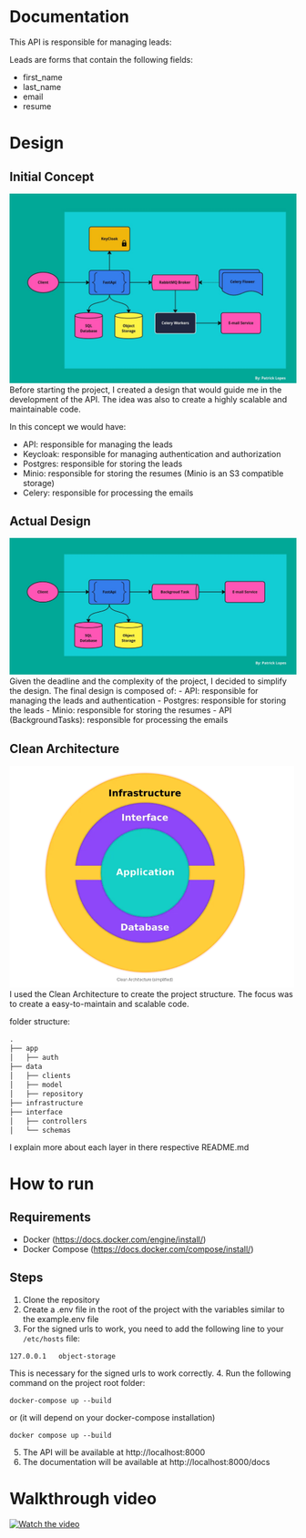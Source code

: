 # Documentation

This API is responsible for managing leads:

Leads are forms that contain the following fields:
- first_name
- last_name
- email
- resume

# Design
## Initial Concept
<img src="https://github.com/patlopes/leads-api/blob/main/doc/backend-arch.jpg" alt="Design" width="800"/>
Before starting the project, I created a design that would guide me in the development of the API.
The idea was also to create a highly scalable and maintainable code.

In this concept we would have:
- API: responsible for managing the leads
- Keycloak: responsible for managing authentication and authorization
- Postgres: responsible for storing the leads
- Minio: responsible for storing the resumes (Minio is an S3 compatible storage)
- Celery: responsible for processing the emails

## Actual Design
<img src="https://github.com/patlopes/leads-api/blob/main/doc/backend-arch-as-is.jpg" alt="Design" width="800"/>
Given the deadline and the complexity of the project, I decided to simplify the design.
The final design is composed of:
- API: responsible for managing the leads and authentication
- Postgres: responsible for storing the leads
- Minio: responsible for storing the resumes
- API (BackgroundTasks): responsible for processing the emails

## Clean Architecture
<img src="https://github.com/patlopes/leads-api/blob/main/doc/clean-simplified.png" alt="Design" width="500"/>
I used the Clean Architecture to create the project structure.
The focus was to create a easy-to-maintain and scalable code.

folder structure:
```
.
├── app
│   ├── auth
├── data
│   ├── clients
│   ├── model
│   ├── repository
├── infrastructure
├── interface
│   ├── controllers
│   └── schemas
```
I explain more about each layer in there respective README.md

# How to run
## Requirements
- Docker (https://docs.docker.com/engine/install/)
- Docker Compose (https://docs.docker.com/compose/install/)

## Steps
1. Clone the repository
2. Create a .env file in the root of the project with the variables similar to the example.env file
3. For the signed urls to work, you need to add the following line to your `/etc/hosts` file:
```
127.0.0.1   object-storage
```
This is necessary for the signed urls to work correctly.
4. Run the following command on the project root folder:
```
docker-compose up --build
```
or (it will depend on your docker-compose installation)
```
docker compose up --build
```
5. The API will be available at http://localhost:8000
6. The documentation will be available at http://localhost:8000/docs

# Walkthrough video
[![Watch the video](https://img.youtube.com/vi/mRwM8s7M_08/maxresdefault.jpg)](https://www.youtube.com/watch?v=mRwM8s7M_08)
